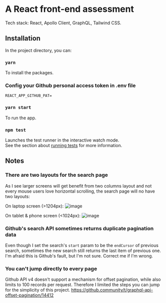 # A React front-end assessment

Tech stack: React, Apollo Client, GraphQL, Tailwind CSS. 

## Installation

In the project directory, you can:

### `yarn`

To install the packages.

### Config your Github personal access token in .env file

`REACT_APP_GITHUB_PAT=`

### `yarn start`

To run the app.

### `npm test`

Launches the test runner in the interactive watch mode.\
See the section about [running tests](https://facebook.github.io/create-react-app/docs/running-tests) for more information.

## Notes

### There are two layouts for the search page

As I see larger screens will get benefit from two columns layout and not every mouse users love horizontal scrolling, the search page will no have two layouts:

On laptop screen (>1204px):
![image](https://user-images.githubusercontent.com/94792870/146190153-bfef6152-ab1b-4192-86ad-c3d260291704.png)

On tablet & phone screen (<1024px):
![image](https://user-images.githubusercontent.com/94792870/146190359-8cfc489f-b90d-4ea9-b15a-23ffb7b4af7e.png)

### Github's search API sometimes returns duplicate pagination data

Even though I set the search's `start` param to be the `endCursor` of previous search, sometimes the new search still returns the last item of previous one. I'm afraid this is Github's fault, but I'm not sure. Correct me if I'm wrong.

### You can't jump directly to every page

Github API v4 doesn't support a mechanism for offset pagination, while also limits to 100 records per request. Therefore I limited the steps you can jump for the simplicity of this project.
https://github.community/t/graphql-api-offset-pagination/14412

